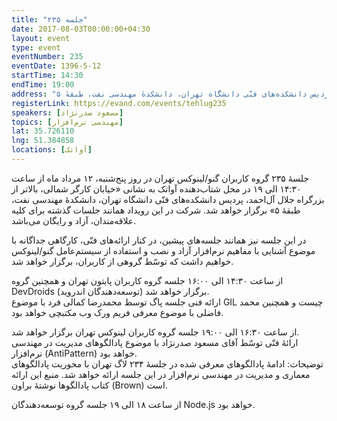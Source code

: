 ```yaml
---
title: "جلسه ۲۳۵"
date: 2017-08-03T00:00:00+04:30
layout: event
type: event
eventNumber: 235
eventDate: 1396-5-12
startTime: 14:30
endTime: 19:00
address: "خیابان کارگر شمالی، بالاتر از بزرگراه جلال آل‌احمد، پردیس دانشکده‌های فنّی دانشگاه تهران، دانشکدهٔ مهندسی نفت، طبقهٔ ۵"
registerLink: https://evand.com/events/tehlug235
speakers: [مسعود صدرنژاد]
topics: [مهندسی نرم‌افزار]
lat: 35.726110
lng: 51.384858
locations: [آواتک]
---
```

جلسهٔ ۲۳۵ گروه کاربران گنو/لینوکس تهران در روز پنج‌شنبه، ۱۲ مرداد ماه از ساعت ۱۴:۳۰ الی ۱۹ در محل شتاب‌دهنده آواتک به نشانی «خیابان کارگر شمالی، بالاتر از بزرگراه جلال آل‌احمد، پردیس دانشکده‌های فنّی دانشگاه تهران، دانشکدهٔ مهندسی نفت، طبقهٔ ۵» برگزار خواهد شد. شرکت در این رویداد همانند جلسات گذشته برای کلیه علاقه‌مندان، آزاد و رایگان می‌باشد.

در این جلسه نیز همانند جلسه‌‌های پیشین، در کنار ارائه‌های فنّی، کارگاهی جداگانه با موضوع آشنایی با مفاهیم نرم‌افزار آزاد و نصب و استفاده از سیستم‌عامل گنو/لینوکس خواهیم داشت که توسّط گروهی از کاربران، برگزار خواهد شد.

از ساعت ۱۴:۳۰ الی ۱۶:۰۰ جلسه گروه کاربران پایتون تهران و همچنین گروه DevDroids (توسعه‌دهندگان اندروید) برگزار خواهد شد.  
ارائه فنی جلسه پاگ توسط محمد‌رضا کمالی فرد با موضوع GIL چیست و همچنین محمد فاضلی با موضوع معرفی فریم ورک وب مکتبچی خواهد بود.

از ساعت ۱۶:۳۰ الی ۱۹:۰۰ جلسه گروه کاربران لینوکس تهران برگزار خواهد شد.  
ارائهٔ فنّی توسّط آقای مسعود صدرنژاد با موضوع پادالگوهای مدیریت در مهندسی نرم‌افزار (AntiPattern) خواهد بود.  
توضیحات: ادامهٔ پادالگوهای معرفی شده در جلسهٔ ۲۳۴ لاگ تهران با محوریت پادالگوهای معماری و مدیریت در مهندسی نرم‌افزار در این جلسه ارائه خواهد شد. منبع این ارائه کتاب پادالگوها نوشتهٔ براون (Brown) است.


از ساعت ۱۸ الی ۱۹ جلسه گروه توسعه‌دهندگان Node.js خواهد بود.